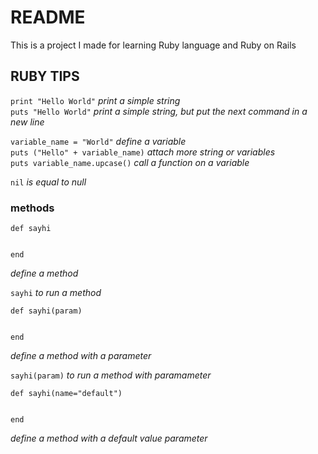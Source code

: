 # README

This is a project I made for learning Ruby language and Ruby on Rails 


## RUBY TIPS


``` print "Hello World" ```     _print a simple string_  
``` puts "Hello World" ```      _print a simple string, but put the next command in a new line_  


``` variable_name = "World" ```         _define a variable_  
``` puts ("Hello" + variable_name) ```  _attach more string or variables_  
``` puts variable_name.upcase() ```     _call a function on a variable_

``` nil ``` _is equal to null_

### methods

``` 
def sayhi


end

```
_define a method_  


``` sayhi ``` _to run a method_  

``` 
def sayhi(param)


end

```
_define a method with a parameter_  


``` sayhi(param) ``` _to run a method with paramameter_  

``` 
def sayhi(name="default")


end

```
_define a method with a default value parameter_  